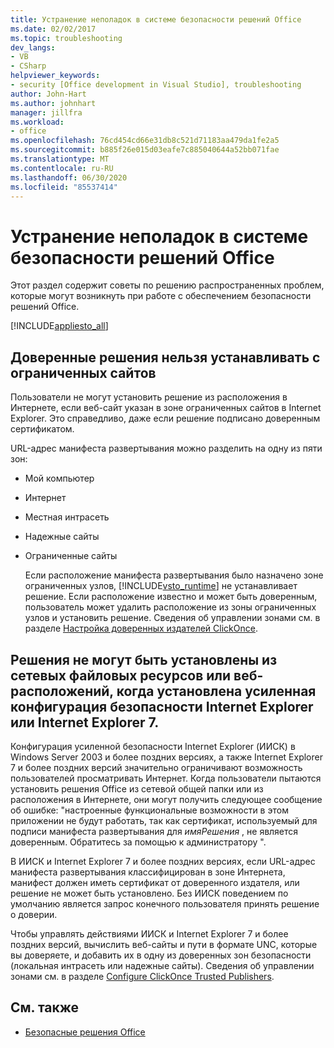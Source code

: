 ```yaml
---
title: Устранение неполадок в системе безопасности решений Office
ms.date: 02/02/2017
ms.topic: troubleshooting
dev_langs:
- VB
- CSharp
helpviewer_keywords:
- security [Office development in Visual Studio], troubleshooting
author: John-Hart
ms.author: johnhart
manager: jillfra
ms.workload:
- office
ms.openlocfilehash: 76cd454cd66e31db8c521d71183aa479da1fe2a5
ms.sourcegitcommit: b885f26e015d03eafe7c885040644a52bb071fae
ms.translationtype: MT
ms.contentlocale: ru-RU
ms.lasthandoff: 06/30/2020
ms.locfileid: "85537414"
---
```

# <a name="troubleshoot-office-solution-security"></a>Устранение неполадок в системе безопасности решений Office
  Этот раздел содержит советы по решению распространенных проблем, которые могут возникнуть при работе с обеспечением безопасности решений Office.

 [!INCLUDE[appliesto_all](../vsto/includes/appliesto-all-md.md)]

## <a name="trusted-solutions-cannot-be-installed-from-restricted-sites"></a>Доверенные решения нельзя устанавливать с ограниченных сайтов
 Пользователи не могут установить решение из расположения в Интернете, если веб-сайт указан в зоне ограниченных сайтов в Internet Explorer. Это справедливо, даже если решение подписано доверенным сертификатом.

 URL-адрес манифеста развертывания можно разделить на одну из пяти зон:

- Мой компьютер

- Интернет

- Местная интрасеть

- Надежные сайты

- Ограниченные сайты

  Если расположение манифеста развертывания было назначено зоне ограниченных узлов, [!INCLUDE[vsto_runtime](../vsto/includes/vsto-runtime-md.md)] не устанавливает решение. Если расположение известно и может быть доверенным, пользователь может удалить расположение из зоны ограниченных узлов и установить решение. Сведения об управлении зонами см. в разделе [Настройка доверенных издателей ClickOnce](/previous-versions/dotnet/articles/ms996418(v=msdn.10)).

## <a name="solutions-cannot-be-installed-from-network-file-shares-or-web-locations-when-internet-explorer-enhanced-security-configuration-or-internet-explorer-7-is-installed"></a>Решения не могут быть установлены из сетевых файловых ресурсов или веб-расположений, когда установлена усиленная конфигурация безопасности Internet Explorer или Internet Explorer 7.
 Конфигурация усиленной безопасности Internet Explorer (ИИСК) в Windows Server 2003 и более поздних версиях, а также Internet Explorer 7 и более поздних версий значительно ограничивают возможность пользователей просматривать Интернет. Когда пользователи пытаются установить решения Office из сетевой общей папки или из расположения в Интернете, они могут получить следующее сообщение об ошибке: "настроенные функциональные возможности в этом приложении не будут работать, так как сертификат, используемый для подписи манифеста развертывания для *имяРешения* , не является доверенным. Обратитесь за помощью к администратору ".

 В ИИСК и Internet Explorer 7 и более поздних версиях, если URL-адрес манифеста развертывания классифицирован в зоне Интернета, манифест должен иметь сертификат от доверенного издателя, или решение не может быть установлено. Без ИИСК поведением по умолчанию является запрос конечного пользователя принять решение о доверии.

 Чтобы управлять действиями ИИСК и Internet Explorer 7 и более поздних версий, вычислить веб-сайты и пути в формате UNC, которые вы доверяете, и добавить их в одну из доверенных зон безопасности (локальная интрасеть или надежные сайты). Сведения об управлении зонами см. в разделе [Configure ClickOnce Trusted Publishers](/previous-versions/dotnet/articles/ms996418(v=msdn.10)).

## <a name="see-also"></a>См. также
- [Безопасные решения Office](../vsto/securing-office-solutions.md)
